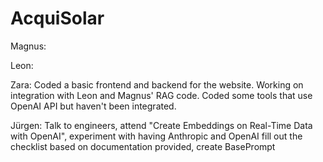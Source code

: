 # AcquiSolar

Magnus:

Leon:

Zara:
Coded a basic frontend and backend for the website. Working on integration with Leon and Magnus' RAG code. Coded some tools that use OpenAI API but haven't been integrated.

Jürgen:
Talk to engineers, attend "Create Embeddings on Real-Time Data with OpenAI", experiment with having Anthropic and OpenAI fill out the checklist based on documentation provided, create BasePrompt
